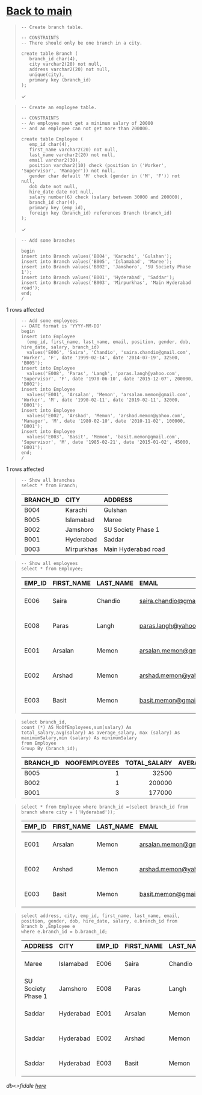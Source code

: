 # [Back to main](https://github.com/glaghari/database-assignement-2019)
<!-- -->
>     -- Create branch table.
>     
>     -- CONSTRAINTS
>     -- There should only be one branch in a city.
>     
>     create table Branch (
>        branch_id char(4),
>        city varchar2(20) not null,
>        address varchar2(20) not null,
>        unique(city),
>        primary key (branch_id)
>     );
> 
> ✓

<!-- -->
>     -- Create an employee table.
>     
>     -- CONSTRAINTS
>     -- An employee must get a minimum salary of 20000
>     -- and an employee can not get more than 200000.
>     
>     create table Employee (
>        emp_id char(4),
>        first_name varchar2(20) not null,
>        last_name varchar2(20) not null,
>        email varchar2(30),
>        position varchar2(10) check (position in ('Worker', 'Supervisor', 'Manager')) not null,
>        gender char default 'M' check (gender in ('M', 'F')) not null,
>        dob date not null,
>        hire_date date not null,
>        salary number(6) check (salary between 30000 and 200000),
>        branch_id char(4),
>        primary key (emp_id),
>        foreign key (branch_id) references Branch (branch_id)
>     );
> 
> ✓

<!-- -->
>     -- Add some branches
>     
>     begin
>     insert into Branch values('B004', 'Karachi', 'Gulshan');
>     insert into Branch values('B005', 'Islamabad', 'Maree');
>     insert into Branch values('B002', 'Jamshoro', 'SU Society Phase 1');
>     insert into Branch values('B001', 'Hyderabad', 'Saddar');
>     insert into Branch values('B003', 'Mirpurkhas', 'Main Hyderabad road');
>     end;
>     /
> 
1 rows affected

<!-- -->
>     -- Add some employees
>     -- DATE format is 'YYYY-MM-DD'
>     begin
>     insert into Employee
>       (emp_id, first_name, last_name, email, position, gender, dob, hire_date, salary, branch_id)
>       values('E006', 'Saira', 'Chandio', 'saira.chandio@gmail.com', 'Worker', 'F', date '1999-02-14', date '2014-07-19', 32500, 'B005');
>     insert into Employee
>       values('E008', 'Paras', 'Langh', 'paras.langh@yahoo.com', 'Supervisor', 'F', date '1970-06-10', date '2015-12-07', 200000, 'B002');
>     insert into Employee
>       values('E001', 'Arsalan', 'Memon', 'arsalan.memon@gmail.com', 'Worker', 'M', date '1990-02-11', date '2019-02-11', 32000, 'B001');
>     insert into Employee
>       values('E002', 'Arshad', 'Memon', 'arshad.memon@yahoo.com', 'Manager', 'M', date '1980-02-10', date '2010-11-02', 100000, 'B001');
>     insert into Employee
>       values('E003', 'Basit', 'Memon', 'basit.memon@gmail.com', 'Supervisor', 'M', date '1985-02-21', date '2015-01-02', 45000, 'B001');
>     end;
>     /
> 
1 rows affected

<!-- -->
>     -- Show all branches
>     select * from Branch;
> 
> | BRANCH_ID | CITY       | ADDRESS             |
> | :-------- | :--------- | :------------------ |
> | B004      | Karachi    | Gulshan             |
> | B005      | Islamabad  | Maree               |
> | B002      | Jamshoro   | SU Society Phase 1  |
> | B001      | Hyderabad  | Saddar              |
> | B003      | Mirpurkhas | Main Hyderabad road |

<!-- -->
>     -- Show all employees
>     select * from Employee;
> 
> | EMP_ID | FIRST_NAME | LAST_NAME | EMAIL                   | POSITION   | GENDER | DOB       | HIRE_DATE | SALARY | BRANCH_ID |
> | :----- | :--------- | :-------- | :---------------------- | :--------- | :----- | :-------- | :-------- | -----: | :-------- |
> | E006   | Saira      | Chandio   | saira.chandio@gmail.com | Worker     | F      | 14-FEB-99 | 19-JUL-14 |  32500 | B005      |
> | E008   | Paras      | Langh     | paras.langh@yahoo.com   | Supervisor | F      | 10-JUN-70 | 07-DEC-15 | 200000 | B002      |
> | E001   | Arsalan    | Memon     | arsalan.memon@gmail.com | Worker     | M      | 11-FEB-90 | 11-FEB-19 |  32000 | B001      |
> | E002   | Arshad     | Memon     | arshad.memon@yahoo.com  | Manager    | M      | 10-FEB-80 | 02-NOV-10 | 100000 | B001      |
> | E003   | Basit      | Memon     | basit.memon@gmail.com   | Supervisor | M      | 21-FEB-85 | 02-JAN-15 |  45000 | B001      |

<!-- -->
>     select branch_id, 
>     count (*) AS NoOfEmployees,sum(salary) As total_salary,avg(salary) As average_salary, max (salary) As maximumSalary,min (salary) As minimumSalary
>     from Employee
>     Group By (branch_id);
> 
> | BRANCH_ID | NOOFEMPLOYEES | TOTAL_SALARY | AVERAGE_SALARY | MAXIMUMSALARY | MINIMUMSALARY |
> | :-------- | ------------: | -----------: | -------------: | ------------: | ------------: |
> | B005      |             1 |        32500 |          32500 |         32500 |         32500 |
> | B002      |             1 |       200000 |         200000 |        200000 |        200000 |
> | B001      |             3 |       177000 |          59000 |        100000 |         32000 |

<!-- -->
>     select * from Employee where branch_id =(select branch_id from branch where city = ('Hyderabad'));
> 
> | EMP_ID | FIRST_NAME | LAST_NAME | EMAIL                   | POSITION   | GENDER | DOB       | HIRE_DATE | SALARY | BRANCH_ID |
> | :----- | :--------- | :-------- | :---------------------- | :--------- | :----- | :-------- | :-------- | -----: | :-------- |
> | E001   | Arsalan    | Memon     | arsalan.memon@gmail.com | Worker     | M      | 11-FEB-90 | 11-FEB-19 |  32000 | B001      |
> | E002   | Arshad     | Memon     | arshad.memon@yahoo.com  | Manager    | M      | 10-FEB-80 | 02-NOV-10 | 100000 | B001      |
> | E003   | Basit      | Memon     | basit.memon@gmail.com   | Supervisor | M      | 21-FEB-85 | 02-JAN-15 |  45000 | B001      |

<!-- -->
>     select address, city, emp_id, first_name, last_name, email, position, gender, dob, hire_date, salary, e.branch_id from Branch b ,Employee e
>     where e.branch_id = b.branch_id;
> 
> | ADDRESS            | CITY      | EMP_ID | FIRST_NAME | LAST_NAME | EMAIL                   | POSITION   | GENDER | DOB       | HIRE_DATE | SALARY | BRANCH_ID |
> | :----------------- | :-------- | :----- | :--------- | :-------- | :---------------------- | :--------- | :----- | :-------- | :-------- | -----: | :-------- |
> | Maree              | Islamabad | E006   | Saira      | Chandio   | saira.chandio@gmail.com | Worker     | F      | 14-FEB-99 | 19-JUL-14 |  32500 | B005      |
> | SU Society Phase 1 | Jamshoro  | E008   | Paras      | Langh     | paras.langh@yahoo.com   | Supervisor | F      | 10-JUN-70 | 07-DEC-15 | 200000 | B002      |
> | Saddar             | Hyderabad | E001   | Arsalan    | Memon     | arsalan.memon@gmail.com | Worker     | M      | 11-FEB-90 | 11-FEB-19 |  32000 | B001      |
> | Saddar             | Hyderabad | E002   | Arshad     | Memon     | arshad.memon@yahoo.com  | Manager    | M      | 10-FEB-80 | 02-NOV-10 | 100000 | B001      |
> | Saddar             | Hyderabad | E003   | Basit      | Memon     | basit.memon@gmail.com   | Supervisor | M      | 21-FEB-85 | 02-JAN-15 |  45000 | B001      |

*db<>fiddle [here](https://dbfiddle.uk/?rdbms=oracle_11.2&fiddle=414782a6f6d14d59fe873ac51ebe221f)*

